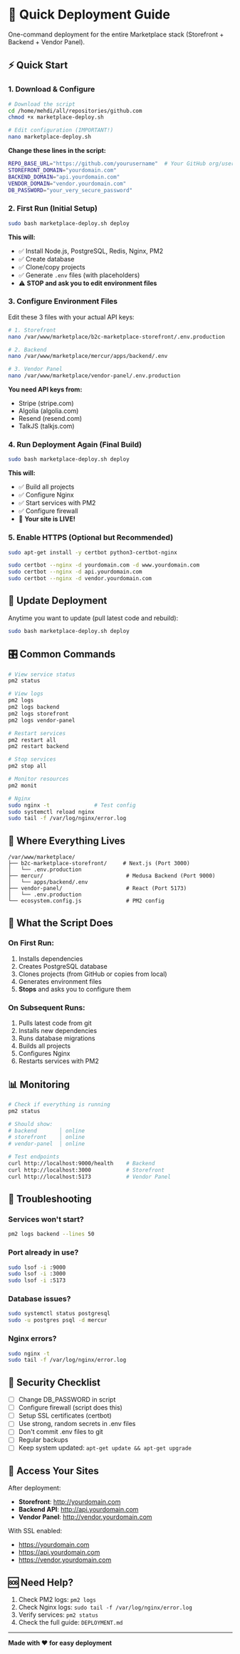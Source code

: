 # 🚀 Quick Deployment Guide

One-command deployment for the entire Marketplace stack (Storefront + Backend + Vendor Panel).

## ⚡ Quick Start

### 1. Download & Configure

```bash
# Download the script
cd /home/mehdi/all/repositories/github.com
chmod +x marketplace-deploy.sh

# Edit configuration (IMPORTANT!)
nano marketplace-deploy.sh
```

**Change these lines in the script:**
```bash
REPO_BASE_URL="https://github.com/yourusername"  # Your GitHub org/user
STOREFRONT_DOMAIN="yourdomain.com"
BACKEND_DOMAIN="api.yourdomain.com"
VENDOR_DOMAIN="vendor.yourdomain.com"
DB_PASSWORD="your_very_secure_password"
```

### 2. First Run (Initial Setup)

```bash
sudo bash marketplace-deploy.sh deploy
```

**This will:**
- ✅ Install Node.js, PostgreSQL, Redis, Nginx, PM2
- ✅ Create database
- ✅ Clone/copy projects
- ✅ Generate `.env` files (with placeholders)
- ⚠️ **STOP and ask you to edit environment files**

### 3. Configure Environment Files

Edit these 3 files with your actual API keys:

```bash
# 1. Storefront
nano /var/www/marketplace/b2c-marketplace-storefront/.env.production

# 2. Backend
nano /var/www/marketplace/mercur/apps/backend/.env

# 3. Vendor Panel
nano /var/www/marketplace/vendor-panel/.env.production
```

**You need API keys from:**
- Stripe (stripe.com)
- Algolia (algolia.com)
- Resend (resend.com)
- TalkJS (talkjs.com)

### 4. Run Deployment Again (Final Build)

```bash
sudo bash marketplace-deploy.sh deploy
```

**This will:**
- ✅ Build all projects
- ✅ Configure Nginx
- ✅ Start services with PM2
- ✅ Configure firewall
- 🎉 **Your site is LIVE!**

### 5. Enable HTTPS (Optional but Recommended)

```bash
sudo apt-get install -y certbot python3-certbot-nginx

sudo certbot --nginx -d yourdomain.com -d www.yourdomain.com
sudo certbot --nginx -d api.yourdomain.com
sudo certbot --nginx -d vendor.yourdomain.com
```

## 🔄 Update Deployment

Anytime you want to update (pull latest code and rebuild):

```bash
sudo bash marketplace-deploy.sh deploy
```

## 🎛️ Common Commands

```bash
# View service status
pm2 status

# View logs
pm2 logs
pm2 logs backend
pm2 logs storefront
pm2 logs vendor-panel

# Restart services
pm2 restart all
pm2 restart backend

# Stop services
pm2 stop all

# Monitor resources
pm2 monit

# Nginx
sudo nginx -t              # Test config
sudo systemctl reload nginx
sudo tail -f /var/log/nginx/error.log
```

## 📍 Where Everything Lives

```
/var/www/marketplace/
├── b2c-marketplace-storefront/     # Next.js (Port 3000)
│   └── .env.production
├── mercur/                          # Medusa Backend (Port 9000)
│   └── apps/backend/.env
├── vendor-panel/                    # React (Port 5173)
│   └── .env.production
└── ecosystem.config.js              # PM2 config
```

## 🔧 What the Script Does

### On First Run:
1. Installs dependencies
2. Creates PostgreSQL database
3. Clones projects (from GitHub or copies from local)
4. Generates environment files
5. **Stops** and asks you to configure them

### On Subsequent Runs:
1. Pulls latest code from git
2. Installs new dependencies
3. Runs database migrations
4. Builds all projects
5. Configures Nginx
6. Restarts services with PM2

## 📊 Monitoring

```bash
# Check if everything is running
pm2 status

# Should show:
# backend       │ online
# storefront    │ online  
# vendor-panel  │ online

# Test endpoints
curl http://localhost:9000/health    # Backend
curl http://localhost:3000           # Storefront
curl http://localhost:5173           # Vendor Panel
```

## 🚨 Troubleshooting

### Services won't start?
```bash
pm2 logs backend --lines 50
```

### Port already in use?
```bash
sudo lsof -i :9000
sudo lsof -i :3000
sudo lsof -i :5173
```

### Database issues?
```bash
sudo systemctl status postgresql
sudo -u postgres psql -d mercur
```

### Nginx errors?
```bash
sudo nginx -t
sudo tail -f /var/log/nginx/error.log
```

## 🔐 Security Checklist

- [ ] Change DB_PASSWORD in script
- [ ] Configure firewall (script does this)
- [ ] Setup SSL certificates (certbot)
- [ ] Use strong, random secrets in .env files
- [ ] Don't commit .env files to git
- [ ] Regular backups
- [ ] Keep system updated: `apt-get update && apt-get upgrade`

## 📱 Access Your Sites

After deployment:

- **Storefront**: http://yourdomain.com
- **Backend API**: http://api.yourdomain.com
- **Vendor Panel**: http://vendor.yourdomain.com

With SSL enabled:
- https://yourdomain.com
- https://api.yourdomain.com
- https://vendor.yourdomain.com

## 🆘 Need Help?

1. Check PM2 logs: `pm2 logs`
2. Check Nginx logs: `sudo tail -f /var/log/nginx/error.log`
3. Verify services: `pm2 status`
4. Check the full guide: `DEPLOYMENT.md`

---

**Made with ❤️ for easy deployment**

